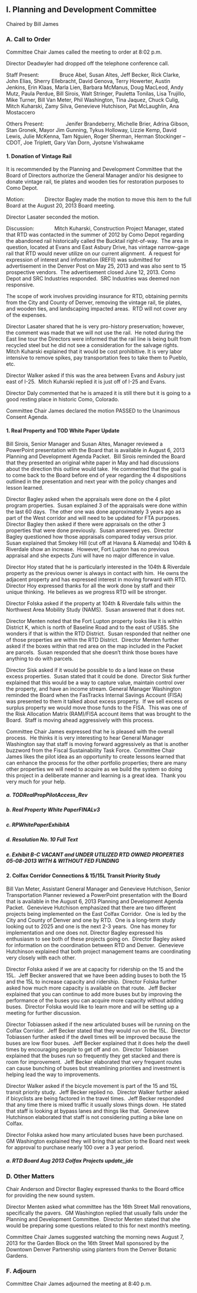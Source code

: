 ## I. Planning and Development Committee

Chaired by Bill James

### A. Call to Order

Committee Chair James called the meeting to order at 8:02 p.m.

Director Deadwyler had dropped off the telephone conference call.

Staff Present:              Bruce Abel, Susan Altes, Jeff Becker, Rick Clarke, John Elias, Sherry Ellebracht, David Genova, Terry Howerter, Austin Jenkins, Erin Klaas, Marla Lien, Barbara McManus, Doug MacLeod, Andy Mutz, Paula Perdue, Bill Sirois, Walt Stringer, Pauletta Tonilas, Lisa Trujillo, Mike Turner, Bill Van Meter, Phil Washington, Tina Jaquez, Chuck Culig, Mitch Kuharski, Zamy Silva, Genevieve Hutchison, Pat McLaughlin, Ana Mostaccero

Others Present:               Jenifer Brandeberry, Michelle Brier, Adrina Gibson, Stan Gronek, Mayor Jim Gunning, Tykus Holloway, Lizzie Kemp, David Lewis, Julie McKenna, Tam Nguien, Roger Sherman, Herman Stockinger – CDOT, Joe Triplett, Gary Van Dorn, Jyotsne Vishwakame

#### 1. Donation of Vintage Rail

It is recommended by the Planning and Development Committee that the Board of Directors authorize the General Manager and/or his designee to donate vintage rail, tie plates and wooden ties for restoration purposes to Como Depot.

Motion:              Director Bagley made the motion to move this item to the full Board at the August 20, 2013 Board meeting.

Director Lasater seconded the motion.

Discussion:              Mitch Kuharski, Construction Project Manager, stated that RTD was contacted in the summer of 2012 by Como Depot regarding the abandoned rail historically called the Bucktail right-of-way.  The area in question, located at Evans and East Asbury Drive, has vintage narrow-gage rail that RTD would never utilize on our current alignment.  A request for expression of interest and information (REFII) was submitted for advertisement in the Denver Post on May 25, 2013 and was also sent to 15 prospective vendors.  The advertisement closed June 12, 2013. Como Depot and SRC Industries responded.  SRC Industries was deemed non responsive.

The scope of work involves providing insurance for RTD, obtaining permits from the City and County of Denver, removing the vintage rail, tie plates, and wooden ties, and landscaping impacted areas.  RTD will not cover any of the expenses.

Director Lasater shared that he is very pro-history preservation; however, the comment was made that we will not use the rail.  He noted during the East line tour the Directors were informed that the rail line is being built from recycled steel but he did not see a consideration for the salvage rights.  Mitch Kuharski explained that it would be cost prohibitive. It is very labor intensive to remove spikes, pay transportation fees to take them to Pueblo, etc.

Director Walker asked if this was the area between Evans and Asbury just east of I-25.  Mitch Kuharski replied it is just off of I-25 and Evans.

Director Daly commented that he is amazed it is still there but it is going to a good resting place in historic Como, Colorado.

Committee Chair James declared the motion PASSED to the Unanimous Consent Agenda.

#### 1. Real Property and TOD White Paper Update

Bill Sirois, Senior Manager and Susan Altes, Manager reviewed a PowerPoint presentation with the Board that is available in August 6, 2013 Planning and Development Agenda Packet.  Bill Sirois reminded the Board that they presented an original white paper in May and had discussions about the direction this outline would take.  He commented that the goal is to come back to the Board before end of year regarding the 4 dispositions outlined in the presentation and next year with the policy changes and lesson learned.

Director Bagley asked when the appraisals were done on the 4 pilot program properties.  Susan explained 3 of the appraisals were done within the last 60 days.  The other one was done approximately 3 years ago as part of the West corridor and will need to be updated for FTA purposes.  Director Bagley then asked if there were appraisals on the other 3 properties that were done previously.  Susan answered yes.  Director Bagley questioned how those appraisals compared today versus prior.  Susan explained that Smokey Hill (cut off at Havana & Alameda) and 104th & Riverdale show an increase.  However, Fort Lupton has no previous appraisal and she expects Zuni will have no major difference in value.

Director Hoy stated that he is particularly interested in the 104th & Riverdale property as the previous owner is always in contact with him.  He owns the adjacent property and has expressed interest in moving forward with RTD.  Director Hoy expressed thanks for all the work done by staff and their unique thinking.  He believes as we progress RTD will be stronger.

Director Folska asked if the property at 104th & Riverdale falls within the Northwest Area Mobility Study (NAMS).  Susan answered that it does not.

Director Menten noted that the Fort Lupton property looks like it is within  District K, which is north of Baseline Road and to the east of US85. She wonders if that is within the RTD District.  Susan responded that neither one of those properties are within the RTD District.  Director Menten further asked if the boxes within that red area on the map included in the Packet are parcels.  Susan responded that she doesn’t think those boxes have anything to do with parcels.

Director Sisk asked if it would be possible to do a land lease on these excess properties.  Susan stated that it could be done.  Director Sisk further explained that this would be a way to capture value, maintain control over the property, and have an income stream. General Manager Washington reminded the Board when the FasTracks Internal Savings Account (FISA) was presented to them it talked about excess property.  If we sell excess or surplus property we would move those funds to the FISA.  This was one of the Risk Allocation Matrix (RAM)/FISA account items that was brought to the Board.  Staff is moving ahead aggressively with this process.

Committee Chair James expressed that he is pleased with the overall process.  He thinks it is very interesting to hear General Manager Washington say that staff is moving forward aggressively as that is another buzzword from the Fiscal Sustainability Task Force.  Committee Chair James likes the pilot idea as an opportunity to create lessons learned that can enhance the process for the other portfolio properties; there are many other properties we will need to acquire as we build the system so doing this project in a deliberate manner and learning is a great idea.  Thank you very much for your help.

##### a. TODRealPropPilotAccess_Rev

##### b. Real Property White PaperFINALv3

##### c. RPWhitePaperExhibitA

##### d. Resolution No. 10 Full Text

##### e. Exhibit B-C VACANT and UNDER UTILIZED RTD OWNED PROPERTIES 05-08-2013 WITH & WITHOUT FED FUNDING

#### 2. Colfax Corridor Connections & 15/15L Transit Priority Study

Bill Van Meter, Assistant General Manager and Genevieve Hutchison, Senior Transportation Planner reviewed a PowerPoint presentation with the Board that is available in the August 6, 2013 Planning and Development Agenda Packet.  Genevieve Hutchison emphasized that there are two different projects being implemented on the East Colfax Corridor.  One is led by the City and County of Denver and one by RTD.  One is a long-term study looking out to 2025 and one is the next 2-3 years.  One has money for implementation and one does not. Director Bagley expressed his enthusiasm to see both of these projects going on.  Director Bagley asked for information on the coordination between RTD and Denver.  Genevieve Hutchinson explained that both project management teams are coordinating very closely with each other.

Director Folska asked if we are at capacity for ridership on the 15 and the 15L.  Jeff Becker answered that we have been adding buses to both the 15 and the 15L to increase capacity and ridership.  Director Folska further asked how much more capacity is available on that route.  Jeff Becker explained that you can continue to add more buses but by improving the performance of the buses you can acquire more capacity without adding buses.  Director Folska would like to learn more and will be setting up a meeting for further discussion.

Director Tobiassen asked if the new articulated buses will be running on the Colfax Corridor.  Jeff Becker stated that they would run on the 15L.  Director Tobiassen further asked if the dwell times will be improved because the buses are low floor buses.  Jeff Becker explained that it does help the dwell times by encouraging people to get off and on.  Director Tobiassen explained that the buses run so frequently they get stacked and there is room for improvement.  Jeff Becker elaborated that very frequent routes can cause bunching of buses but streamlining priorities and investment is helping lead the way to improvements.

Director Walker asked if the bicycle movement is part of the 15 and 15L transit priority study.  Jeff Becker replied no.  Director Walker further asked if bicyclists are being factored in the travel times.  Jeff Becker responded that any time there is mixed traffic it usually slows things down.  He stated that staff is looking at bypass lanes and things like that.  Genevieve Hutchinson elaborated that staff is not considering putting a bike lane on Colfax.

Director Folska asked how many articulated buses have been purchased.  GM Washington explained they will bring that action to the Board next week for approval to purchase nearly 100 over a 3 year period.

##### a. RTD Board Aug 2013 Colfax Projects update_jde

### D. Other Matters

Chair Anderson and Director Bagley expressed thanks to the Board office for providing the new sound system.

Director Menten asked what committee has the 16th Street Mall renovations, specifically the pavers.  GM Washington replied that usually falls under the Planning and Development Committee.  Director Menten stated that she would be preparing some questions related to this for next month’s meeting.

Committee Chair James suggested watching the morning news August 7, 2013 for the Garden Block on the 16th Street Mall sponsored by the Downtown Denver Partnership using planters from the Denver Botanic Gardens.

### F. Adjourn

Committee Chair James adjourned the meeting at 8:40 p.m.